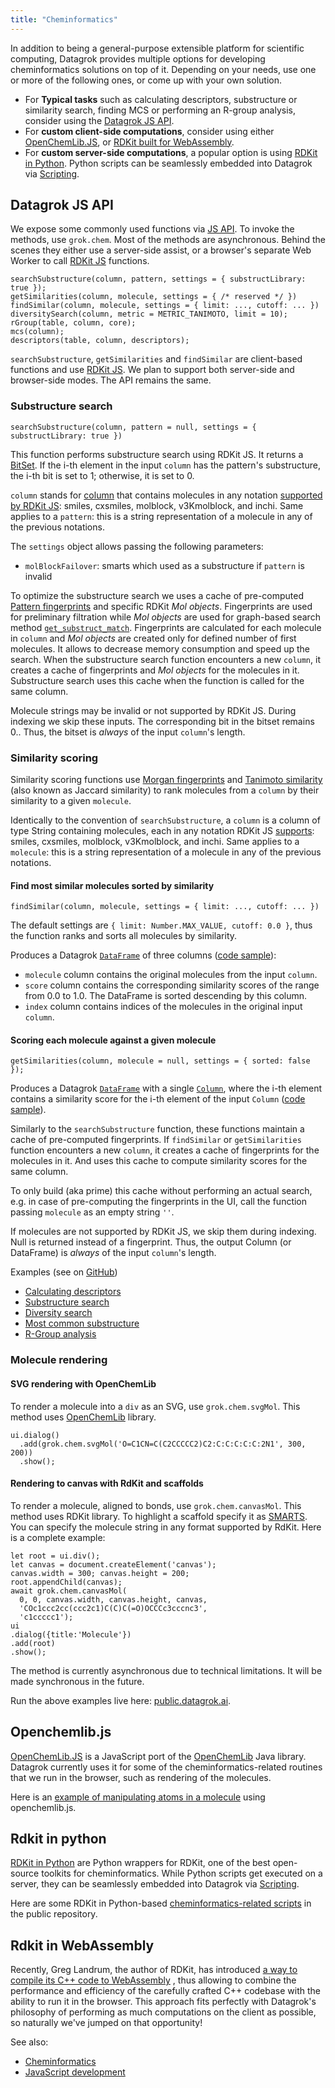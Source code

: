 ```yaml
---
title: "Cheminformatics"
---
```


In addition to being a general-purpose extensible platform for scientific computing, Datagrok provides multiple options
for developing cheminformatics solutions on top of it. Depending on your needs, use one or more of the following ones,
or come up with your own solution.

* For **Typical tasks** such as calculating descriptors, substructure or similarity search, finding MCS or performing an
  R-group analysis, consider using the [Datagrok JS API](#datagrok-js-api).
* For **custom client-side computations**, consider using either [OpenChemLib.JS](#openchemlibjs),
  or [RDKit built for WebAssembly](#rdkit-in-webassembly).
* For **custom server-side computations**, a popular option is using
  [RDKit in Python](#rdkit-in-python). Python scripts can be seamlessly embedded into Datagrok
  via [Scripting](../../../compute/scripting/scripting.mdx).

## Datagrok JS API

We expose some commonly used functions via [JS API](../../packages/js-api.md). To invoke the methods, use `grok.chem`. 
Most of the methods are asynchronous. Behind the scenes they either use a
server-side assist, or a browser's separate Web Worker to call [RDKit JS](https://github.com/rdkit/rdkit/blob/master/Code/MinimalLib/minilib.h) functions.

```
searchSubstructure(column, pattern, settings = { substructLibrary: true });
getSimilarities(column, molecule, settings = { /* reserved */ })
findSimilar(column, molecule, settings = { limit: ..., cutoff: ... })
diversitySearch(column, metric = METRIC_TANIMOTO, limit = 10);
rGroup(table, column, core);
mcs(column);
descriptors(table, column, descriptors);
```

`searchSubstructure`, `getSimilarities` and `findSimilar` are client-based functions and
use [RDKit JS](https://github.com/rdkit/rdkit/blob/master/Code/MinimalLib/minilib.h). We plan to support both server-side and browser-side modes. The API remains the same.

### Substructure search

`searchSubstructure(column, pattern = null, settings = { substructLibrary: true })`

This function performs substructure search using RDKit JS. It returns a [BitSet](../../packages/js-api.md#bitset).
If the i-th element in the input `column` has the pattern's substructure, the i-th bit is set to 1; otherwise, it is set to 0.

`column` stands for [column](https://datagrok.ai/js-api/classes/dg.Column) that contains molecules in any
notation [supported by RDKit JS](https://github.com/rdkit/rdkit/blob/master/Code/MinimalLib/minilib.h): smiles, cxsmiles, molblock, v3Kmolblock, and inchi. Same applies to a `pattern`: this is a string representation of a molecule in any of the previous notations.

The `settings` object allows passing the following parameters:

* `molBlockFailover`: smarts which used as a substructure if `pattern` is invalid

To optimize the substructure search we uses a cache of pre-computed [Pattern fingerprints](https://www.rdkit.org/docs/RDKit_Book.html#additional-information-about-the-fingerprints) and specific RDKit *Mol objects*. Fingerprints are used for preliminary filtration while *Mol objects* are used for graph-based search method [`get_substruct_match`](https://www.rdkit.org/docs/source/rdkit.Chem.rdchem.html). Fingerprints are calculated for each molecule in `column` and *Mol objects* are created only for defined number of first molecules. It allows to decrease memory consumption and speed up the search. When the substructure search function encounters a new `column`, it creates a cache of fingerprints and *Mol objects* for the molecules in it. Substructure search uses this cache when the function is called for the same column.

Molecule strings may be invalid or not supported by RDKit JS. During indexing we skip these inputs. The corresponding bit in the bitset remains 0.. Thus, the bitset is *always* of the input `column`'s length.

### Similarity scoring

Similarity scoring functions
use [Morgan fingerprints](https://www.rdkit.org/docs/GettingStartedInPython.html#morgan-fingerprints-circular-fingerprints)
and [Tanimoto similarity](https://en.wikipedia.org/wiki/Chemical_similarity) (also known as Jaccard similarity) to rank molecules from a `column` by their similarity to a given `molecule`.

Identically to the convention of `searchSubstructure`, a `column` is a column of type String containing molecules, each
in any notation RDKit JS [supports](https://github.com/rdkit/rdkit/blob/master/Code/MinimalLib/minilib.h): smiles,
cxsmiles, molblock, v3Kmolblock, and inchi. Same applies to a `molecule`: this is a string representation of a molecule
in any of the previous notations.

#### Find most similar molecules sorted by similarity

`findSimilar(column, molecule, settings = { limit: ..., cutoff: ... })`

The default settings are `{ limit: Number.MAX_VALUE, cutoff: 0.0 }`, thus the function ranks and sorts all molecules by
similarity.

Produces a Datagrok [`DataFrame`](https://datagrok.ai/js-api/classes/dg.DataFrame) of three
columns ([code sample](https://public.datagrok.ai/js/samples/domains/chem/similarity-scoring-sorted)):

* `molecule` column contains the original molecules from the input `column`.
* `score` column contains the corresponding similarity scores of the range from 0.0 to 1.0. The
  DataFrame is sorted descending by this column.
* `index` column contains indices of the molecules in the original input `column`.

#### Scoring each molecule against a given molecule

`getSimilarities(column, molecule = null, settings = { sorted: false });`

Produces a Datagrok [`DataFrame`](https://datagrok.ai/js-api/classes/dg.DataFrame) with a
single [`Column`](https://datagrok.ai/js-api/classes/dg.Column), where the i-th element contains a similarity score for
the i-th element of the
input `Column` ([code sample](https://public.datagrok.ai/js/samples/domains/chem/similarity-scoring-scores)).

Similarly to the `searchSubstructure` function, these functions maintain a cache of
pre-computed fingerprints. If `findSimilar` or `getSimilarities` function encounters a new `column`, it creates a cache of fingerprints for the molecules in it. And uses this cache to compute similarity scores for the same column.

To only build (aka prime) this cache without performing an actual search, e.g. in case of pre-computing the fingerprints
in the UI, call the function passing `molecule` as an empty string `''`.

If molecules are not supported by RDKit JS, we skip them during indexing. Null is returned instead of a fingerprint. Thus, the output Column (or DataFrame) is *always* of the input `column`'s length.

Examples (see on [GitHub](https://github.com/datagrok-ai/public/tree/master/packages/ApiSamples/scripts/domains/chem))

* [Calculating descriptors](https://public.datagrok.ai/js/samples/domains/chem/descriptors)
* [Substructure search](https://public.datagrok.ai/js/samples/domains/chem/substructure-search)
* [Diversity search](https://public.datagrok.ai/js/samples/domains/chem/diversity-search)
* [Most common substructure](https://public.datagrok.ai/js/samples/domains/chem/mcs)
* [R-Group analysis](https://public.datagrok.ai/js/samples/domains/chem/r-group)

### Molecule rendering

#### SVG rendering with OpenChemLib

To render a molecule into a `div` as an SVG, use `grok.chem.svgMol`. This method uses [OpenChemLib](https://github.com/cheminfo/openchemlib-js) library.

```
ui.dialog()
  .add(grok.chem.svgMol('O=C1CN=C(C2CCCCC2)C2:C:C:C:C:C:2N1', 300, 200))
  .show();
```

#### Rendering to canvas with RdKit and scaffolds

To render a molecule, aligned to bonds, use `grok.chem.canvasMol`. This method uses RDKit library.
To highlight a scaffold specify it as [SMARTS](https://en.wikipedia.org/wiki/SMILES_arbitrary_target_specification).
You can specify the molecule string in any format supported by RdKit. Here is a complete example:

```
let root = ui.div();
let canvas = document.createElement('canvas');
canvas.width = 300; canvas.height = 200;
root.appendChild(canvas);
await grok.chem.canvasMol(
  0, 0, canvas.width, canvas.height, canvas,
  'COc1ccc2cc(ccc2c1)C(C)C(=O)OCCCc3cccnc3',
  'c1ccccc1');
ui
.dialog({title:'Molecule'})
.add(root)
.show();
```

The method is currently asynchronous due to technical limitations. It will be made synchronous in the future.

Run the above examples live here: [public.datagrok.ai](https://public.datagrok.ai).

## Openchemlib.js

[OpenChemLib.JS](https://github.com/cheminfo/openchemlib-js) is a JavaScript port of the
[OpenChemLib](https://github.com/actelion/openchemlib) Java library. Datagrok currently uses it for some of the
cheminformatics-related routines that we run in the browser, such as rendering of the molecules.

Here is
an [example of manipulating atoms in a molecule](https://public.datagrok.ai/js/samples/domains/chem/mol-atoms-bonds)
using openchemlib.js.

## Rdkit in python

[RDKit in Python](https://www.rdkit.org/docs/GettingStartedInPython.html) are Python wrappers for RDKit, one of the best
open-source toolkits for cheminformatics. While Python scripts get executed on a server, they can be seamlessly embedded
into Datagrok via [Scripting](../../../compute/scripting/scripting.mdx).

Here are some RDKit in
Python-based [cheminformatics-related scripts](https://github.com/datagrok-ai/public/tree/master/packages/Chem/scripts)
in the public repository.

## Rdkit in WebAssembly

Recently, Greg Landrum, the author of RDKit, has introduced
[a way to compile its C++ code to WebAssembly](https://rdkit.blogspot.com/2019/11/introducing-new-rdkit-javascript.html)
, thus allowing to combine the performance and efficiency of the carefully crafted C++ codebase with the ability to run
it in the browser. This approach fits perfectly with Datagrok's philosophy of performing as much computations on the
client as possible, so naturally we've jumped on that opportunity!

See also:

* [Cheminformatics](../../../datagrok/solutions/domains/chem/chem.md)
* [JavaScript development](../../develop.md)
